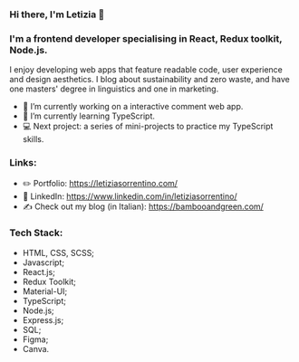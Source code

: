 ### Hi there, I'm Letizia 👋

<!--
**letizia-sorrentino/letizia-sorrentino** is a ✨ _special_ ✨ repository because its `README.md` (this file) appears on your GitHub profile.
-->

### I'm a frontend developer specialising in React, Redux toolkit, Node.js.

I enjoy developing web apps that feature readable code, user experience and design aesthetics. I blog about sustainability and zero waste, and have one masters' degree in linguistics and one in marketing.

- 🔭 I’m currently working on a interactive comment web app.
- 🌱 I’m currently learning TypeScript.
- 💻 Next project: a series of mini-projects to practice my TypeScript skills.

### Links:
- ✏️ Portfolio: https://letiziasorrentino.com/ 
- 💼 LinkedIn: https://www.linkedin.com/in/letiziasorrentino/
- ✍ Check out my blog (in Italian): https://bambooandgreen.com/

### Tech Stack:
- HTML, CSS, SCSS;
- Javascript;
- React.js;
- Redux Toolkit;
- Material-UI;
- TypeScript;
- Node.js;
- Express.js;
- SQL;
- Figma;
- Canva.


